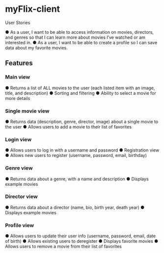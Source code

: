 # myFlix-client

User Stories

● As a user, I want to be able to access information on movies, directors, and genres so that I can learn more about movies I’ve watched or am interested in.
● As a user, I want to be able to create a profile so I can save data about my favorite movies.

## Features

### Main view
● Returns a list of ALL movies to the user (each listed item with an image, title, and description)
● Sorting and filtering
● Ability to select a movie for more details
### Single movie view
● Returns data (description, genre, director, image) about a single movie to the user
● Allows users to add a movie to their list of favorites
### Login view
● Allows users to log in with a username and password
● Registration view
● Allows new users to register (username, password, email, birthday)
### Genre view
● Returns data about a genre, with a name and description
● Displays example movies
### Director view
● Returns data about a director (name, bio, birth year, death year)
● Displays example movies
### Profile view
● Allows users to update their user info (username, password, email, date of birth)
● Allows existing users to deregister
● Displays favorite movies
● Allows users to remove a movie from their list of favorites

